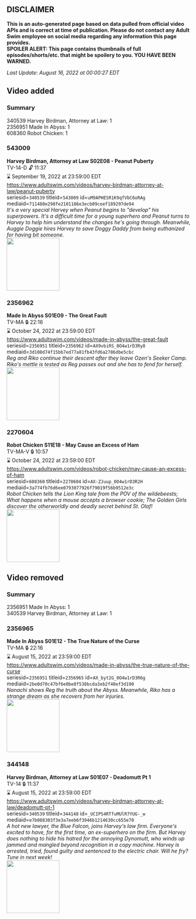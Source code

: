 ## DISCLAIMER
**This is an auto-generated page based on data pulled from official video APIs and is correct at time of publication. Please do not contact any Adult Swim employee on social media regarding any information this page provides.**  
**SPOILER ALERT: This page contains thumbnails of full episodes/shorts/etc. that might be spoilery to you. YOU HAVE BEEN WARNED.**  

_Last Update: August 16, 2022 at 00:00:27 EDT_
## Video added
### Summary
340539 Harvey Birdman, Attorney at Law: 1  
2356951 Made In Abyss: 1  
608360 Robot Chicken: 1  
### 543009
**Harvey Birdman, Attorney at Law S02E08 - Peanut Puberty**  
TV-14-D 🔓 11:37  
⌛ September 19, 2022 at 23:59:00 EDT  
https://www.adultswim.com/videos/harvey-birdman-attorney-at-law/peanut-puberty  
seriesid=`340539` titleid=`543009` id=`uM9APHESR1K9qfVbC6oRAg` mediaid=`711480e298fe2101186e3ecb09ceef189297de94`  
_It's a very special Harvey when Peanut begins to "develop" his superpowers.  It's a difficult time for a young superhero and Peanut turns to Harvey to help him understand the changes he's going through.  Meanwhile, Auggie Doggie hires Harvey to save Doggy Daddy from being euthanized for having bit someone._  
<a href="https://media.cdn.adultswim.com/uploads/20200305/thumbnails/2_2035148456-harvey_017.jpg"><img src="https://media.cdn.adultswim.com/uploads/20200305/thumbnails/2_2035148456-harvey_017.jpg" height="144px" /></a>
### 2356962
**Made In Abyss S01E09 - The Great Fault**  
TV-MA 🔒 22:16  
⌛ October 24, 2022 at 23:59:00 EDT  
https://www.adultswim.com/videos/made-in-abyss/the-great-fault  
seriesid=`2356951` titleid=`2356962` id=`AX9vbiRS_0O4w1rD3Ry8` mediaid=`3d108d74f15bb7ed77a81fb43fd6a2786dbe5cbc`  
_Reg and Riko continue their descent after they leave Ozen's Seeker Camp. Riko's mettle is tested as Reg passes out and she has to fend for herself._  
<a href="https://media.cdn.adultswim.com/uploads/20220309/thumbnails/2_2239115525-MadeInAbyss_009_TheGreatFault.png"><img src="https://media.cdn.adultswim.com/uploads/20220309/thumbnails/2_2239115525-MadeInAbyss_009_TheGreatFault.png" height="144px" /></a>
### 2270604
**Robot Chicken S11E18 - May Cause an Excess of Ham**  
TV-MA-V 🔒 10:57  
⌛ October 24, 2022 at 23:59:00 EDT  
https://www.adultswim.com/videos/robot-chicken/may-cause-an-excess-of-ham  
seriesid=`608360` titleid=`2270604` id=`AX-ZJuup_0O4w1rD3R2H` mediaid=`3a774fb76d6ee0793077926f79019f56b9512e3c`  
_Robot Chicken tells the Lion King tale from the POV of the wildebeests; What happens when a mouse accepts a browser cookie; The Golden Girls discover the otherworldly and deadly secret behind St. Olaf!_  
<a href="https://media.cdn.adultswim.com/uploads/20220317/thumbnails/2_22317143260-RobotChicken_1117_MayCauseAnExcessOfHam.png"><img src="https://media.cdn.adultswim.com/uploads/20220317/thumbnails/2_22317143260-RobotChicken_1117_MayCauseAnExcessOfHam.png" height="144px" /></a>
## Video removed
### Summary
2356951 Made In Abyss: 1  
340539 Harvey Birdman, Attorney at Law: 1  
### 2356965
**Made In Abyss S01E12 - The True Nature of the Curse**  
TV-MA 🔒 22:16  
⌛ August 15, 2022 at 23:59:00 EDT  
https://www.adultswim.com/videos/made-in-abyss/the-true-nature-of-the-curse  
seriesid=`2356951` titleid=`2356965` id=`AX_byt2G_0O4w1rD3R6g` mediaid=`2be0d70c47bf6e0be8f538bcda3eb2f40ef3d190`  
_Nanachi shows Reg the truth about the Abyss. Meanwhile, Riko has a strange dream as she recovers from her injuries._  
<a href="https://media.cdn.adultswim.com/uploads/20220330/thumbnails/2_2233013699-MadeInAbyss_012_TheTrueNatureOfTheCurse.png"><img src="https://media.cdn.adultswim.com/uploads/20220330/thumbnails/2_2233013699-MadeInAbyss_012_TheTrueNatureOfTheCurse.png" height="144px" /></a>
### 344148
**Harvey Birdman, Attorney at Law S01E07 - Deadomutt Pt 1**  
TV-14 🔒 11:37  
⌛ August 15, 2022 at 23:59:00 EDT  
https://www.adultswim.com/videos/harvey-birdman-attorney-at-law/deadomutt-pt-1  
seriesid=`340539` titleid=`344148` id=`_UCIPS4RTfuMUlR7YUG-_w` mediaid=`e7b088303f3e3a7eeb6f3946b1214630cc655e70`  
_A hot new lawyer, the Blue Falcon, joins Harvey's law firm. Everyone's excited to have, for the first time, an ex-superhero on the firm. But Harvey does nothing to hide his hatred for the annoying Dynomutt, who winds up jammed and mangled beyond recognition in a copy machine. Harvey is arrested, tried, found guilty and sentenced to the electric chair. Will he fry? Tune in next week!_  
<a href="https://media.cdn.adultswim.com/uploads/20200305/thumbnails/2_20351347445-harvey_007.jpg"><img src="https://media.cdn.adultswim.com/uploads/20200305/thumbnails/2_20351347445-harvey_007.jpg" height="144px" /></a>

